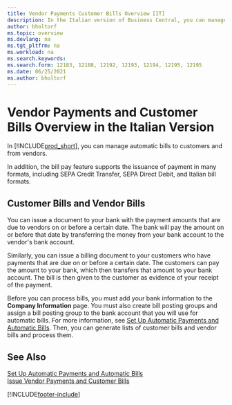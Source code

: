 ```yaml
---
title: Vendor Payments Customer Bills Overview [IT]
description: In the Italian version of Business Central, you can manage automatic bills to customers and from vendors.
author: bholtorf
ms.topic: overview
ms.devlang: na
ms.tgt_pltfrm: na
ms.workload: na
ms.search.keywords:
ms.search.form: 12183, 12188, 12192, 12193, 12194, 12195, 12195
ms.date: 06/25/2021
ms.author: bholtorf
---
```

# Vendor Payments and Customer Bills Overview in the Italian Version
In [!INCLUDE[prod_short](../../includes/prod_short.md)], you can manage automatic bills to customers and from vendors.  

In addition, the bill pay feature supports the issuance of payment in many formats, including SEPA Credit Transfer, SEPA Direct Debit, and Italian bill formats.  

## Customer Bills and Vendor Bills  
You can issue a document to your bank with the payment amounts that are due to vendors on or before a certain date. The bank will pay the amount on or before that date by transferring the money from your bank account to the vendor's bank account.  

Similarly, you can issue a billing document to your customers who have payments that are due on or before a certain date. The customers can pay the amount to your bank, which then transfers that amount to your bank account. The bill is then given to the customer as evidence of your receipt of the payment.  

Before you can process bills, you must add your bank information to the **Company Information** page. You must also create bill posting groups and assign a bill posting group to the bank account that you will use for automatic bills. For more information, see [Set Up Automatic Payments and Automatic Bills](how-to-set-up-automatic-payments-and-automatic-bills.md). Then, you can generate lists of customer bills and vendor bills and process them.

## See Also  
 [Set Up Automatic Payments and Automatic Bills](how-to-set-up-automatic-payments-and-automatic-bills.md)   
  [Issue Vendor Payments and Customer Bills](how-to-issue-vendor-payments-and-customer-bills.md)


[!INCLUDE[footer-include](../../includes/footer-banner.md)]